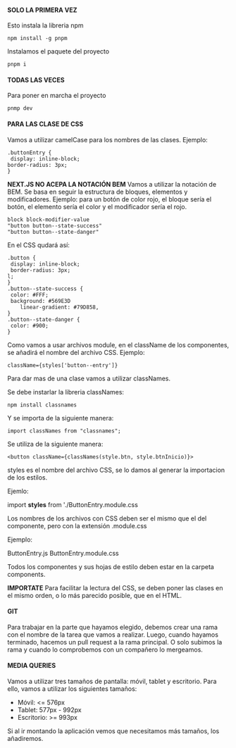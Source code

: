 #### SOLO LA PRIMERA VEZ

Esto instala la libreria npm

~~~
npm install -g pnpm
~~~

Instalamos el paquete del proyecto

~~~
pnpm i
~~~

#### TODAS LAS VECES

Para poner en marcha el proyecto

~~~
pnmp dev
~~~

#### PARA LAS CLASE DE CSS

Vamos a utilizar camelCase para los nombres de las clases. Ejemplo:

~~~
.buttonEntry {
 display: inline-block;
border-radius: 3px;
}
~~~

**NEXT.JS NO ACEPA LA NOTACIÓN BEM**
Vamos a utilizar la notación de BEM. Se basa en seguir la estructura de bloques, elementos y modificadores. Ejemplo: para un botón de color rojo, el bloque sería el botón, el elemento sería el color y el modificador sería el rojo.

~~~
block block-modifier-value
"button button--state-success"
"button button--state-danger"
~~~

En el CSS qudará así:

~~~
.button {
 display: inline-block;
 border-radius: 3px;
l;
}
.button--state-success {
 color: #FFF;
 background: #569E3D 
    linear-gradient: #79D858, 
}
.button--state-danger {
 color: #900;
}
~~~

Como vamos a usar archivos module, en el className de los componentes, se añadirá el nombre del archivo CSS. Ejemplo:

~~~
className={styles['button--entry']}
~~~

Para dar mas de una clase vamos a utilizar classNames.

Se debe instarlar la libreria classNames:

~~~
npm install classnames
~~~

Y se importa de la siguiente manera:

~~~
import classNames from "classnames";
~~~

Se utiliza de la siguiente manera:

~~~
<button className={classNames(style.btn, style.btnInicio)}>
~~~

styles es el nombre del archivo CSS, se lo damos al generar la importacion de los estilos.

Ejemlo:

import **styles** from './ButtonEntry.module.css

Los nombres de los archivos con CSS deben ser el mismo que el del componente, pero con la extensión .module.css

Ejemplo:

ButtonEntry.js
ButtonEntry.module.css

Todos los componentes y sus hojas de estilo deben estar en la carpeta components.

**IMPORTATE**
Para facilitar la lectura del CSS, se deben poner las clases en el mismo orden, o lo más parecido posible, que en el HTML.

#### GIT

Para trabajar en la parte que hayamos elegido, debemos crear una rama con el nombre de la tarea que vamos a realizar. Luego, cuando hayamos terminado, hacemos un pull request a la rama principal. O solo subimos la rama y cuando lo comprobemos con un compañero lo mergeamos.

#### MEDIA QUERIES

Vamos a utilizar tres tamaños de pantalla: móvil, tablet y escritorio. Para ello, vamos a utilizar los siguientes tamaños:

- Móvil: <= 576px
- Tablet: 577px - 992px
- Escritorio: >= 993px

Si al ir montando la aplicación vemos que necesitamos más tamaños, los añadiremos.
